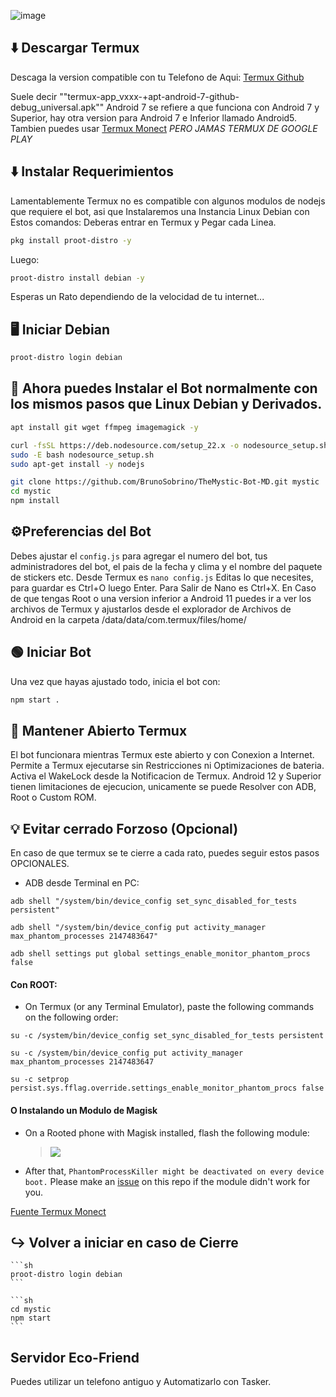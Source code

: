 ![image](https://github.com/weskerty/TheMysticMOD/assets/82781997/ffc6bf43-938e-4349-90fe-638c01bb1799)

## ⬇️ Descargar Termux
Descaga la version compatible con tu Telefono de Aqui: [Termux Github](https://github.com/termux/termux-app/releases)

Suele decir ""termux-app_vxxx-+apt-android-7-github-debug_universal.apk"" 
Android 7 se refiere a que funciona con Android 7 y Superior, hay otra version para Android 7 e Inferior llamado Android5. Tambien puedes usar [Termux Monect](https://github.com/KitsunedFox/termux-monet) *PERO JAMAS TERMUX DE GOOGLE PLAY*

## ⬇️ Instalar Requerimientos
Lamentablemente Termux no es compatible con algunos modulos de nodejs que requiere el bot, asi que Instalaremos una Instancia Linux Debian con Estos comandos:
Deberas entrar en Termux y Pegar cada Linea.

```sh
pkg install proot-distro -y
```
Luego:

```sh
proot-distro install debian -y
```
Esperas un Rato dependiendo de la velocidad de tu internet...

## 🖥️ Iniciar Debian

```sh
proot-distro login debian
```

## 🐧 Ahora puedes Instalar el Bot normalmente con los mismos pasos que Linux Debian y Derivados.


```sh
apt install git wget ffmpeg imagemagick -y
```

```sh
curl -fsSL https://deb.nodesource.com/setup_22.x -o nodesource_setup.sh
sudo -E bash nodesource_setup.sh
sudo apt-get install -y nodejs
```

```sh
git clone https://github.com/BrunoSobrino/TheMystic-Bot-MD.git mystic
cd mystic
npm install
```

## ⚙️Preferencias del Bot
Debes ajustar el `config.js` para agregar el numero del bot, tus administradores del bot, el pais de la fecha y clima y el nombre del paquete de stickers etc.
Desde Termux es `nano config.js` Editas lo que necesites, para guardar es Ctrl+O luego Enter. Para Salir de Nano es Ctrl+X.
En Caso de que tengas Root o una version inferior a Android 11 puedes ir a ver los archivos de Termux y ajustarlos desde el explorador de Archivos de Android en la carpeta /data/data/com.termux/files/home/ 

## 🟢 Iniciar Bot
Una vez que hayas ajustado todo, inicia el bot con:
```sh
npm start .
```

## 🔌 Mantener Abierto Termux
El bot funcionara mientras Termux este abierto y con Conexion a Internet.
Permite a Termux ejecutarse sin Restricciones ni Optimizaciones de bateria. 
Activa el WakeLock desde la Notificacion de Termux.
Android 12 y Superior tienen limitaciones de ejecucion, unicamente se puede Resolver con ADB, Root o Custom ROM.

## 💡 Evitar cerrado Forzoso (Opcional)
En caso de que termux se te cierre a cada rato, puedes seguir estos pasos OPCIONALES.

- ADB desde Terminal en PC:
```
adb shell "/system/bin/device_config set_sync_disabled_for_tests persistent"
```
```
adb shell "/system/bin/device_config put activity_manager max_phantom_processes 2147483647"
```
```
adb shell settings put global settings_enable_monitor_phantom_procs false
```

#### Con ROOT:
- On Termux (or any Terminal Emulator), paste the following commands on the following order:
```
su -c /system/bin/device_config set_sync_disabled_for_tests persistent
```
```
su -c /system/bin/device_config put activity_manager max_phantom_processes 2147483647
```
```
su -c setprop persist.sys.fflag.override.settings_enable_monitor_phantom_procs false
```

#### O Instalando un Modulo de Magisk

- On a Rooted phone with Magisk installed, flash the following module:

    > [![](https://img.shields.io/static/v1?message=LetTheGhostsOut.zip&logo=magisk&labelColor=5c5c5c&color=00af9c&logoColor=white&label=%20&style=for-the-badge)](https://raw.githubusercontent.com/HardcodedCat/termux-monet/master/ppr/PhantomProcessRetainer-main.zip)

- After that, `PhantomProcessKiller might be deactivated on every device boot.` Please make an [issue](https://github.com/HardcodedCat/termux-monet/issues) on this repo if the module didn't work for you.

[Fuente Termux Monect](https://github.com/KitsunedFox/termux-monet/blob/master/README.md)

## ↪️ Volver a iniciar en caso de Cierre


    ```sh
    proot-distro login debian
    ```
	
    ```sh
    cd mystic
	npm start 
    ```
## Servidor Eco-Friend
Puedes utilizar un telefono antiguo y Automatizarlo con Tasker.
